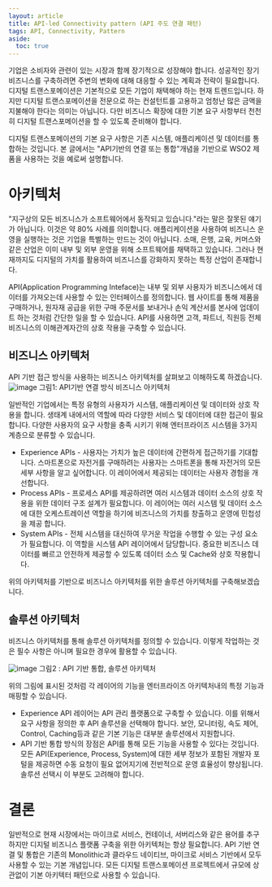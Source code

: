 ```yaml
---
layout: article
title: API-led Connectivity pattern (API 주도 연결 패턴)
tags: API, Connectivity, Pattern
aside:
  toc: true
---
```

기업은 소비자와 관련이 있는 시장과 함께 장기적으로 성장해야 합니다. 성공적인 장기 비즈니스를 구축하려면 주변의 변화에 대해 대응할 수 있는 계획과 전략이 필요합니다. 디지털 트랜스포메이션은 기본적으로 모든 기업이 채택해야 하는 현재 트렌드입니다. 하지만 디지털 트랜스포메이션을 전문으로 하는 컨설턴트를 고용하고 엄청난 많은 금액을 지불해야 한다는 의미는 아닙니다. 다만 비즈니스 확장에 대한 기본 요구 사항부터 천천히 디지털 트랜스포메이션을 할 수 있도록 준비해야 합니다.

디지털 트랜스포메이션의 기본 요구 사항은 기존 시스템, 애플리케이션 및 데이터를 통합하는 것입니다. 본 글에서는 "API기반의 연결 또는 통합"개념을 기반으로 WSO2 제품을 사용하는 것을 예로써 설명합니다.

# 아키텍처
"지구상의 모든 비즈니스가 소프트웨어에서 동작되고 있습니다."라는 말은 잘못된 얘기가 아닙니다. 이것은 약 80% 사례를 의미합니다. 애플리케이션을 사용하여 비즈니스 운영을 실행하는 것은 기업을 특별하는 만드는 것이 아닙니다. 소매, 은행, 교육, 커머스와 같은 산업은 이미 내부 및 외부 운영을 위해 소프트웨어를 채택하고 있습니다. 그러나 현재까지도 디지털의 가치를 활용하여 비즈니스를 강화하지 못하는 특정 산업이 존재합니다.

API(Application Programming Inteface)는 내부 및 외부 사용자가 비즈니스에서 데이터를 가져오는데 사용할 수 있는 인터페이스를 정의합니다. 웹 사이트를 통해 제품을 구매하거나, 원자재 공급을 위한 구매 주문서를 보내거나 손익 계산서를 본사에 업데이트 하는 것처럼 간단한 일을 할 수 있습니다. API를 사용하면 고객, 파트너, 직원등 전체 비즈니스의 이해관계자간의 상호 작용을 구축할 수 있습니다.

## 비즈니스 아키텍처
API 기반 접근 방식을 사용하는 비즈니스 아키텍처를 살펴보고 이해하도록 하겠습니다.
![image](https://user-images.githubusercontent.com/111643/123210868-9b2a7f00-d4fd-11eb-9e2a-84c5ffe4db20.png)
그림1: API기반 연결 방식 비즈니스 아키텍처

일반적인 기업에서는 특정 유형의 사용자가 시스템, 애플리케이션 및 데이터와 상호 작용을 합니다. 생태계 내에서의 역할에 따라 다양한 서비스 및 데이터에 대한 접근이 필요합니다. 다양한 사용자의 요구 사항을 충족 시키기 위해 엔터프라이즈 시스템을 3가지 계층으로 분류할 수 있습니다.

* Experience APIs - 사용자는 가치가 높은 데이터에 간편하게 접근하기를 기대합니다. 스마트폰으로 자전거를 구매하려는 사용자는 스마트폰을 통해 자전거의 모든 세부 사항을 알고 싶어합니다. 이 레이어에서 제공되는 데이터는 사용자 경험을 개선합니다.
* Process APIs - 프로세스 API를 제공하려면 여러 시스템과 데이터 소스의 상호 작용을 위한 데이터 구조 설계가 필요합니다. 이 레이어는 여러 시스템 및 데이터 소스에 대한 오케스트레이션 역할을 하기에 비즈니스의 가치를 창출하고 운영에 민첩성을 제공 합니다.
* System APIs - 전체 시스템을 대신하여 무거운 작업을 수행할 수 있는 구성 요소가 필요합니다. 이 역할을 시스템 API 레이어에서 담당합니다. 중요한 비즈니스 데이터를 빠르고 안전하게 제공할 수 있도록 데이터 소스 및 Cache와 상호 작용합니다.

위의 아키텍처를 기반으로 비즈니스 아키텍처를 위한 솔루션 아키텍처를 구축해보겠습니다.

## 솔루션 아키텍처
비즈니스 아키텍처를 통해 솔루션 아키텍처를 정의할 수 있습니다. 이렇게 작업하는 것은 필수 사항은 아니며 필요한 경우에 활용할 수 있습니다.

![image](https://user-images.githubusercontent.com/111643/123212813-3886b280-d500-11eb-9429-ada639c7b789.png)
그림2 : API 기반 통합, 솔루션 아키텍처

위의 그림에 표시된 것처럼 각 레이어의 기능을 엔터프라이즈 아키텍처내의 특정 기능과 매핑할 수 있습니다.

* Experience API 레이어는 API 관리 플랫폼으로 구축할 수 있습니다. 이를 위해서 요구 사항을 정의한 후 API 솔루션을 선택해야 합니다. 보안, 모니터링, 속도 제어, Control, Caching등과 같은 기본 기능은 대부분 솔루션에서 지원합니다.
* API 기반 통합 방식의 장점은 API를 통해 모든 기능을 사용할 수 있다는 것입니다. 모든 API(Experience, Process, System)에 대한 세부 정보가 포함된 개발자 포털을 제공하면 수동 요청이 필요 없어지기에 전반적으로 운영 효율성이 향상됩니다. 솔루션 선택시 이 부분도 고려해야 합니다.

# 결론
일반적으로 현재 시장에서는 마이크로 서비스, 컨테이너, 서버리스와 같은 용어를 추구하지만 디지털 비즈니스 플랫폼 구축을 위한 아키텍처는 항상 필요합니다. API 기반 연결 및 통합은 기존의 Monolithic과 클라우드 네이티브, 마이크로 서비스 기반에서 모두 사용할 수 있는 기본 개념입니다. 모든 디지털 트랜스포메이션 프로젝트에서 규모에 상관없이 기본 아키텍터 패턴으로 사용할 수 있습니다.
